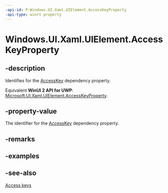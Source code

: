 ```yaml
---
-api-id: P:Windows.UI.Xaml.UIElement.AccessKeyProperty
-api-type: winrt property
---
```


<!-- Property syntax
public Windows.UI.Xaml.DependencyProperty AccessKeyProperty { get; }
-->

# Windows.UI.Xaml.UIElement.AccessKeyProperty

## -description
Identifies for the [AccessKey](uielement_accesskey.md) dependency property.

Equivalent **WinUI 2 API for UWP**: [Microsoft.UI.Xaml.UIElement.AccessKeyProperty](/windows/winui/api/microsoft.ui.xaml.uielement.accesskeyproperty).

## -property-value
The identifier for the [AccessKey](uielement_accesskey.md) dependency property.

## -remarks

## -examples

## -see-also
[Access keys](/windows/uwp/design/input/access-keys)

